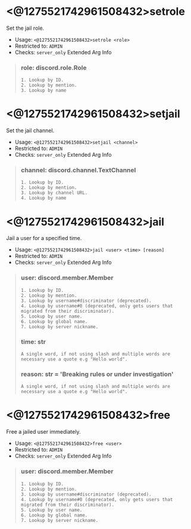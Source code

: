 # <@1275521742961508432>setrole
Set the jail role.<br/>
 - Usage: `<@1275521742961508432>setrole <role>`
 - Restricted to: `ADMIN`
 - Checks: `server_only`
Extended Arg Info
> ### role: discord.role.Role
> 
> 
>     1. Lookup by ID.
>     2. Lookup by mention.
>     3. Lookup by name
> 
>     
# <@1275521742961508432>setjail
Set the jail channel.<br/>
 - Usage: `<@1275521742961508432>setjail <channel>`
 - Restricted to: `ADMIN`
 - Checks: `server_only`
Extended Arg Info
> ### channel: discord.channel.TextChannel
> 
> 
>     1. Lookup by ID.
>     2. Lookup by mention.
>     3. Lookup by channel URL.
>     4. Lookup by name
> 
>     
# <@1275521742961508432>jail
Jail a user for a specified time.<br/>
 - Usage: `<@1275521742961508432>jail <user> <time> [reason]`
 - Restricted to: `ADMIN`
 - Checks: `server_only`
Extended Arg Info
> ### user: discord.member.Member
> 
> 
>     1. Lookup by ID.
>     2. Lookup by mention.
>     3. Lookup by username#discriminator (deprecated).
>     4. Lookup by username#0 (deprecated, only gets users that migrated from their discriminator).
>     5. Lookup by user name.
>     6. Lookup by global name.
>     7. Lookup by server nickname.
> 
>     
> ### time: str
> ```
> A single word, if not using slash and multiple words are necessary use a quote e.g "Hello world".
> ```
> ### reason: str = 'Breaking rules or under investigation'
> ```
> A single word, if not using slash and multiple words are necessary use a quote e.g "Hello world".
> ```
# <@1275521742961508432>free
Free a jailed user immediately.<br/>
 - Usage: `<@1275521742961508432>free <user>`
 - Restricted to: `ADMIN`
 - Checks: `server_only`
Extended Arg Info
> ### user: discord.member.Member
> 
> 
>     1. Lookup by ID.
>     2. Lookup by mention.
>     3. Lookup by username#discriminator (deprecated).
>     4. Lookup by username#0 (deprecated, only gets users that migrated from their discriminator).
>     5. Lookup by user name.
>     6. Lookup by global name.
>     7. Lookup by server nickname.
> 
>     
